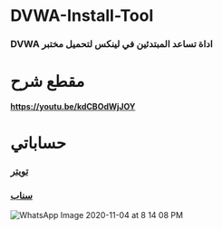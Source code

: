 # DVWA-Install-Tool
### DVWA اداة تساعد المبتدئين في لينكس لتحميل مختبر 

# مقطع شرح
**https://youtu.be/kdCBOdWjJOY**

# حساباتي
### **<a href="https://twitter.com/F14Commander">تويتر</a>**

### **<a href="https://snapchat.com/add/sulimanxx1">سناب</a>**
![WhatsApp Image 2020-11-04 at 8 14 08 PM](https://user-images.githubusercontent.com/66462888/101926705-97c84980-3be4-11eb-8199-b69853a84068.jpeg)
